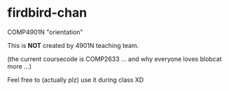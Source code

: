 # firdbird-chan
COMP4901N "orientation"

This is **NOT** created by 4901N teaching team.

(the current coursecode is COMP2633 ... and why everyone loves blobcat more ...)

Feel free to (actually plz) use it during class XD
